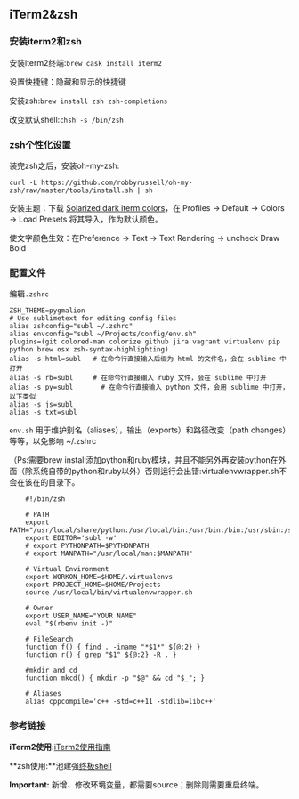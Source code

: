 ## iTerm2&zsh

### 安装iterm2和zsh

安装iterm2终端:`brew cask install iterm2`

设置快捷键：隐藏和显示的快捷键

安装zsh:`brew install zsh zsh-completions`

改变默认shell:`chsh -s /bin/zsh`

### zsh个性化设置

装完zsh之后，安装oh-my-zsh:

```
curl -L https://github.com/robbyrussell/oh-my-zsh/raw/master/tools/install.sh | sh
```

安装主题：下载 [Solarized dark iterm colors](https://github.com/altercation/solarized/tree/master/iterm2-colors-solarized)，在 Profiles -> Default -> Colors -> Load Presets 将其导入，作为默认颜色。


使文字颜色生效：在Preference -> Text -> Text Rendering -> uncheck Draw Bold

### 配置文件

编辑`.zshrc`

```
ZSH_THEME=pygmalion
# Use sublimetext for editing config files
alias zshconfig="subl ~/.zshrc"
alias envconfig="subl ~/Projects/config/env.sh"
plugins=(git colored-man colorize github jira vagrant virtualenv pip python brew osx zsh-syntax-highlighting)
alias -s html=subl   # 在命令行直接输入后缀为 html 的文件名，会在 sublime 中打开
alias -s rb=subl     # 在命令行直接输入 ruby 文件，会在 sublime 中打开
alias -s py=subl       # 在命令行直接输入 python 文件，会用 sublime 中打开，以下类似
alias -s js=subl
alias -s txt=subl
```
`env.sh` 用于维护别名（aliases），输出（exports）和路径改变（path changes）等等，以免影响 ~/.zshrc

（Ps:需要brew install添加python和ruby模块，并且不能另外再安装python在外面（除系统自带的python和ruby以外）否则运行会出错:virtualenvwrapper.sh不会在该在的目录下。

```
    #!/bin/zsh

    # PATH
    export PATH="/usr/local/share/python:/usr/local/bin:/usr/bin:/bin:/usr/sbin:/sbin"
    export EDITOR='subl -w'
    # export PYTHONPATH=$PYTHONPATH
    # export MANPATH="/usr/local/man:$MANPATH"

    # Virtual Environment
    export WORKON_HOME=$HOME/.virtualenvs
    export PROJECT_HOME=$HOME/Projects
    source /usr/local/bin/virtualenvwrapper.sh

    # Owner
    export USER_NAME="YOUR NAME"
    eval "$(rbenv init -)"

    # FileSearch
    function f() { find . -iname "*$1*" ${@:2} }
    function r() { grep "$1" ${@:2} -R . }

    #mkdir and cd
    function mkcd() { mkdir -p "$@" && cd "$_"; }

    # Aliases
    alias cppcompile='c++ -std=c++11 -stdlib=libc++'
```
### 参考链接

**iTerm2使用:**[iTerm2使用指南](http://pengjunjie.com/articles/mac-soft-iterm2/)

**zsh使用:**池建强[终极shell](http://macshuo.com/?p=676)

**Important:** 新增、修改环境变量，都需要source；删除则需要重启终端。